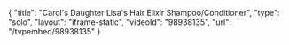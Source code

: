 {
    "title": "Carol's Daughter Lisa's Hair Elixir Shampoo\/Conditioner",
    "type": "solo",
    "layout": "iframe-static",
    "videoId": "98938135",
    "url": "\/tvpembed\/98938135"
}